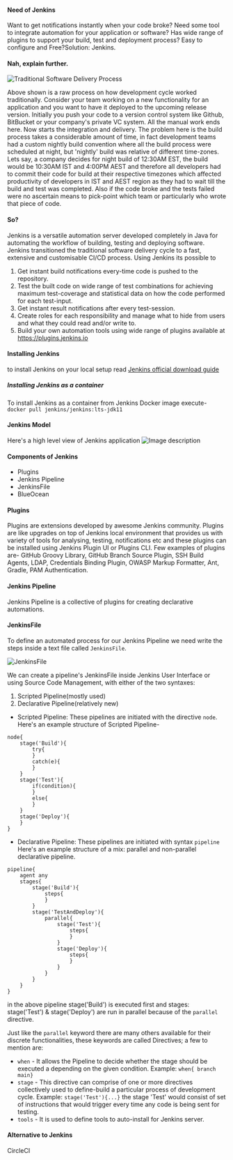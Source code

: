 #### Need of Jenkins
Want to get notifications instantly when your code broke? Need some tool to integrate automation for your application or software? Has wide range of plugins to support your build, test and deployment process? Easy to configure and Free?Solution: Jenkins.

#### Nah, explain further.


![Traditional Software Delivery Process](https://dev-to-uploads.s3.amazonaws.com/uploads/articles/3atmzuca89609i07a7h5.png)

Above shown is a raw process on how development cycle worked traditionally. Consider your team working on a new functionality for an application and you want to have it deployed to the upcoming release version. Initially you push your code to a version control system like Github, BitBucket or your company's private VC system. All the manual work ends here. Now starts the integration and delivery.
The problem here is the build process takes a considerable amount of time, in fact development teams had a custom nightly build convention where all the build process were scheduled at night, but 'nightly' build was relative of different time-zones. Lets say, a company decides for night build of 12:30AM EST, the build would be 10:30AM IST and 4:00PM AEST and therefore all developers had to commit their code for build at their respective timezones which affected productivity of developers in IST and AEST region as they had to wait till the build and test was completed.
Also if the code broke and the tests failed were no ascertain means to pick-point which team or particularly who wrote that piece of code.

#### So?
Jenkins is a versatile automation server developed completely in Java for automating the workflow of building, testing and deploying software. Jenkins transitioned the traditional software delivery cycle to a fast, extensive and customisable CI/CD process. Using Jenkins its possible to

1. Get instant build notifications every-time code is pushed to the repository.
2. Test the built code on wide range of test combinations for achieving maximum test-coverage and statistical data on how the code performed for each test-input.
3. Get instant result notifications after every test-session.
4. Create roles for each responsibility and manage what to hide from users and what they could read and/or write to.
5. Build your own automation tools using wide range of plugins available at https://plugins.jenkins.io

#### Installing Jenkins
to install Jenkins on your local setup read [Jenkins official download guide](https://www.jenkins.io/download/)

##### Installing Jenkins as a container
To install Jenkins as a container from Jenkins Docker image execute-
`docker pull jenkins/jenkins:lts-jdk11`

#### Jenkins Model
Here's a high level view of Jenkins application
![Image description](https://dev-to-uploads.s3.amazonaws.com/uploads/articles/yylk5vya4dth0gc5kjy8.png)

#### Components of Jenkins
- Plugins
- Jenkins Pipeline
- JenkinsFile
- BlueOcean

#### Plugins
Plugins are extensions developed by awesome Jenkins community. Plugins are like upgrades on top of Jenkins local environment that provides us with variety of tools for analysing, testing, notifications etc and these plugins can be installed using Jenkins Plugin UI or Plugins CLI.
Few examples of plugins are-
GitHub Groovy Library, GitHub Branch Source Plugin, SSH Build Agents, LDAP, Credentials Binding Plugin, OWASP Markup Formatter, Ant, Gradle, PAM Authentication.

#### Jenkins Pipeline
Jenkins Pipeline is a collective of plugins for creating declarative automations. 

#### JenkinsFile
To define an automated process for our Jenkins Pipeline we need write the steps inside a text file called `JenkinsFile`.

![JenkinsFile](https://dev-to-uploads.s3.amazonaws.com/uploads/articles/tiqyrk40m7o6skykucnz.png)

We can create a pipeline's JenkinsFile inside Jenkins User Interface or using Source Code Management, with either of the two syntaxes:

1. Scripted Pipeline(mostly used)
2. Declarative Pipeline(relatively new)


- Scripted Pipeline:
These pipelines are initiated with the directive `node`.
Here's an example structure of Scripted Pipeline-

```
node{
    stage('Build'){
        try{
        }
        catch(e){
        }
    }
    stage('Test'){
        if(condition){
        }
        else{
        }
    }
    stage('Deploy'){
    }
}
```

- Declarative Pipeline:
These pipelines are initiated with syntax `pipeline`
Here's an example structure of a mix: parallel and non-parallel declarative pipeline.

```
pipeline{
    agent any
    stages{
        stage('Build'){
            steps{
            }
        }
        stage('TestAndDeploy'){
            parallel{
                stage('Test'){
                    steps{
                    }
                }
                stage('Deploy'){
                    steps{
                    }
                }
            }
        }
    }
}
```
in the above pipeline stage('Build') is executed first and stages: stage('Test') & stage('Deploy') are run in parallel because of the `parallel` directive.

Just like the `parallel` keyword there are many others available for their discrete functionalities, these keywords are called Directives; a few to mention are:

- `when` - It allows the Pipeline to decide whether the stage should be executed a depending on the given condition.
Example: `when{ branch main}`
- `stage` - This directive can comprise of one or more directives collectively used to define-build a particular process of development cycle. 
Example: `stage('Test'){...}` the stage 'Test' would consist of set of instructions that would trigger every time any code is being sent for testing.
- `tools` - It is used to define tools to auto-install for Jenkins server.

#### Alternative to Jenkins
CircleCI
